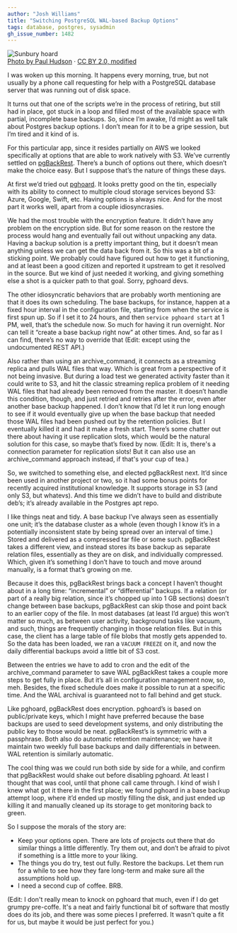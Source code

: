 ```yaml
---
author: "Josh Williams"
title: "Switching PostgreSQL WAL-based Backup Options"
tags: database, postgres, sysadmin
gh_issue_number: 1482
---
```


<img src="/blog/2019/01/03/switching-postgresql-wal-based-backup-options/image-0.jpg" alt="Sunbury hoard" /><br><a href="https://www.flickr.com/photos/pahudson/4911869716/">Photo by Paul Hudson</a> · <a href="https://www.flickr.com/photos/pahudson/4911869716/">CC BY 2.0, modified</a>

I was woken up this morning. It happens every morning, true, but not usually by a phone call requesting for help with a PostgreSQL database server that was running out of disk space.

It turns out that one of the scripts we’re in the process of retiring, but still had in place, got stuck in a loop and filled most of the available space with partial, incomplete base backups. So, since I’m awake, I’d might as well talk about Postgres backup options. I don’t mean for it to be a gripe session, but I’m tired and it kind of is.

For this particular app, since it resides partially on AWS we looked specifically at options that are able to work natively with S3. We’ve currently settled on [pgBackRest](https://pgbackrest.org/). There’s a bunch of options out there, which doesn’t make the choice easy. But I suppose that’s the nature of things these days.

At first we’d tried out [pghoard](https://github.com/aiven/pghoard). It looks pretty good on the tin, especially with its ability to connect to multiple cloud storage services beyond S3: Azure, Google, Swift, etc. Having options is always nice. And for the most part it works well, apart from a couple idiosyncrasies.

We had the most trouble with the encryption feature. It didn’t have any problem on the encryption side. But for some reason on the restore the process would hang and eventually fail out without unpacking any data. Having a backup solution is a pretty important thing, but it doesn’t mean anything unless we can get the data back from it. So this was a bit of a sticking point. We probably could have figured out how to get it functioning, and at least been a good citizen and reported it upstream to get it resolved in the source. But we kind of just needed it working, and giving something else a shot is a quicker path to that goal. Sorry, pghoard devs.

The other idiosyncratic behaviors that are probably worth mentioning are that it does its own scheduling. The base backups, for instance, happen at a fixed hour interval in the configuration file, starting from when the service is first spun up. So if I set it to 24 hours, and then `service pghoard start` at 1 PM, well, that’s the schedule now. So much for having it run overnight. Nor can tell it “create a base backup right now” at other times. And, so far as I can find, there’s no way to override that (Edit: except using the undocumented REST API.)

Also rather than using an archive\_command, it connects as a streaming replica and pulls WAL files that way. Which is great from a perspective of it not being invasive. But during a load test we generated activity faster than it could write to S3, and hit the classic streaming replica problem of it needing WAL files that had already been removed from the master. It doesn’t handle this condition, though, and just retried and retries after the error, even after another base backup happened. I don’t know that I’d let it run long enough to see if it would eventually give up when the base backup that needed those WAL files had been pushed out by the retention policies. But I eventually killed it and had it make a fresh start. There’s some chatter out there about having it use replication slots, which would be the natural solution for this case, so maybe that’s fixed by now. (Edit: It is, there's a connection parameter for replication slots! But it can also use an archive\_command approach instead, if that's your cup of tea.)

So, we switched to something else, and elected pgBackRest next. It’d since been used in another project or two, so it had some bonus points for recently acquired institutional knowledge. It supports storage in S3 (and only S3, but whatevs). And this time we didn’t have to build and distribute deb’s; it’s already available in the Postgres apt repo.

I like things neat and tidy. A base backup I’ve always seen as essentially one unit; it’s the database cluster as a whole (even though I know it’s in a potentially inconsistent state by being spread over an interval of time.) Stored and delivered as a compressed tar file or some such. pgBackRest takes a different view, and instead stores its base backup as separate relation files, essentially as they are on disk, and individually compressed. Which, given it’s something I don’t have to touch and move around manually, is a format that’s growing on me.

Because it does this, pgBackRest brings back a concept I haven’t thought about in a long time: “incremental” or “differential” backups. If a relation (or part of a really big relation, since it’s chopped up into 1 GB sections) doesn’t change between base backups, pgBackRest can skip those and point back to an earlier copy of the file. In most databases (at least I’d argue) this won’t matter so much, as between user activity, background tasks like vacuum, and such, things are frequently changing in those relation files. But in this case, the client has a large table of file blobs that mostly gets appended to. So the data has been loaded, we ran a `VACUUM FREEZE` on it, and now the daily differential backups avoid a little bit of S3 cost.

Between the entries we have to add to cron and the edit of the archive\_command parameter to save WAL pgBackRest takes a couple more steps to get fully in place. But it’s all in configuration management now, so, meh. Besides, the fixed schedule does make it possible to run at a specific time. And the WAL archival is guaranteed not to fall behind and get stuck.

Like pghoard, pgBackRest does encryption. pghoard’s is based on public/private keys, which I might have preferred because the base backups are used to seed development systems, and only distributing the public key to those would be neat. pgBackRest’s is symmetric with a passphrase. Both also do automatic retention maintenance; we have it maintain two weekly full base backups and daily differentials in between. WAL retention is similarly automatic.

The cool thing was we could run both side by side for a while, and confirm that pgBackRest would shake out before disabling pghoard. At least I thought that was cool, until that phone call came through. I kind of wish I knew what got it there in the first place; we found pghoard in a base backup attempt loop, where it’d ended up mostly filling the disk, and just ended up killing it and manually cleaned up its storage to get monitoring back to green.

So I suppose the morals of the story are:

- Keep your options open. There are lots of projects out there that do similar things a little differently. Try them out, and don’t be afraid to pivot if something is a little more to your liking.
- The things you do try, test out fully. Restore the backups. Let them run for a while to see how they fare long-term and make sure all the assumptions hold up.
- I need a second cup of coffee. BRB.

(Edit: I don't really mean to knock on pghoard that much, even if I do get grumpy pre-coffe. It's a neat and fairly functional bit of software that mostly does do its job, and there was some pieces I preferred. It wasn't quite a fit for us, but maybe it would be just perfect for you.)
